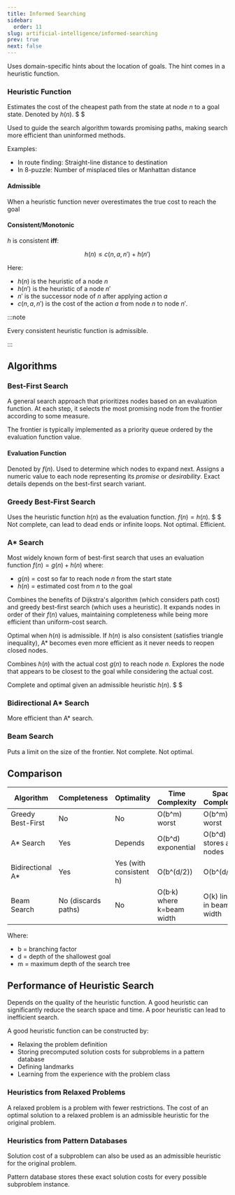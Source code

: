 ```yaml
---
title: Informed Searching
sidebar:
  order: 11
slug: artificial-intelligence/informed-searching
prev: true
next: false
---
```


Uses domain-specific hints about the location of goals. The hint comes in a heuristic function.

### Heuristic Function

Estimates the cost of the cheapest path from the state at node $n$ to a goal state. Denoted by $h(n)$. $ $

Used to guide the search algorithm towards promising paths, making search more efficient than uninformed methods.

Examples:

- In route finding: Straight-line distance to destination
- In 8-puzzle: Number of misplaced tiles or Manhattan distance

#### Admissible

When a heuristic function never overestimates the true cost to reach the goal

#### Consistent/Monotonic

$h$ is consistent **iff**:

```math
h(n) \leq c(n, a, n') + h(n')
```

Here:
- $h(n)$ is the heuristic of a node $n$
- $h(n')$ is the heuristic of a node $n'$ 
- $n'$ is the successor node of $n$ after applying action $a$
- $c(n, a, n')$ is the cost of the action $a$ from node $n$ to node $n'$.

:::note

Every consistent heuristic function is admissible.

:::

## Algorithms

### Best-First Search

A general search approach that prioritizes nodes based on an evaluation function. At each step, it selects the most promising node from the frontier according to some measure.

The frontier is typically implemented as a priority queue ordered by the evaluation function value.

#### Evaluation Function

Denoted by $f(n)$. Used to determine which nodes to expand next. Assigns a numeric value to each node representing its _promise_ or _desirability_. Exact details depends on the best-first search variant.

### Greedy Best-First Search

Uses the heuristic function $h(n)$ as the evaluation function. $f(n) = h(n)$. $ $ Not complete, can lead to dead ends or infinite loops. Not optimal. Efficient.

### A\* Search

Most widely known form of best-first search that uses an evaluation function $f(n) = g(n) + h(n)$ where:

- $g(n)$ = cost so far to reach node $n$ from the start state
- $h(n)$ = estimated cost from $n$ to the goal

Combines the benefits of Dijkstra's algorithm (which considers path cost) and greedy best-first search (which uses a heuristic). It expands nodes in order of their $f(n)$ values, maintaining completeness while being more efficient than uniform-cost search.

Optimal when $h(n)$ is admissible. If $h(n)$ is also consistent (satisfies triangle inequality), A* becomes even more efficient as it never needs to reopen closed nodes.

Combines $h(n)$ with the actual cost $g(n)$ to reach node $n$. Explores the node that appears to be closest to the goal while considering the actual cost.

Complete and optimal given an admissible heuristic $h(n)$. $ $

### Bidirectional A\* Search

More efficient than A\* search.

### Beam Search

Puts a limit on the size of the frontier. Not complete. Not optimal.

## Comparison

| Algorithm         | Completeness        | Optimality              | Time Complexity           | Space Complexity          |
| ----------------- | ------------------- | ----------------------- | ------------------------- | ------------------------- |
| Greedy Best-First | No                  | No                      | O(b^m) worst              | O(b^m) worst              |
| A\* Search        | Yes                 | Depends                 | O(b^d) exponential        | O(b^d) stores all nodes   |
| Bidirectional A\* | Yes                 | Yes (with consistent h) | O(b^(d/2))                | O(b^(d/2))                |
| Beam Search       | No (discards paths) | No                      | O(b·k) where k=beam width | O(k) linear in beam width |

Where:

- b = branching factor
- d = depth of the shallowest goal
- m = maximum depth of the search tree

## Performance of Heuristic Search

Depends on the quality of the heuristic function. A good heuristic can significantly reduce the search space and time. A poor heuristic can lead to inefficient search.

A good heuristic function can be constructed by:
- Relaxing the problem definition
-  Storing precomputed solution costs for subproblems in a pattern database
- Defining landmarks
- Learning from the experience with the problem class

### Heuristics from Relaxed Problems

A relaxed problem is a problem with fewer restrictions. The cost of an optimal solution to a relaxed problem is an
admissible heuristic for the original problem.

### Heuristics from Pattern Databases

Solution cost of a subproblem can also be used as an admissible heuristic for the original problem.

Pattern database stores these exact solution costs for every possible subproblem instance.
